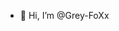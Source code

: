 - 👋 Hi, I’m @Grey-FoXx

<!---
Grey-FoXx/Grey-FoXx is a ✨ special ✨ repository because its `README.md` (this file) appears on your GitHub profile.
You can click the Preview link to take a look at your changes.
--->
